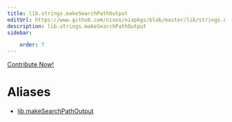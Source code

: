 ```yaml
---
title: lib.strings.makeSearchPathOutput
editUrl: https://www.github.com/nixos/nixpkgs/blob/master/lib/strings.nix#L260C5
description: lib.strings.makeSearchPathOutput
sidebar:

    order: 7
---
```


<a href="https://www.github.com/nixos/nixpkgs/blob/master/lib/strings.nix#L260C5">Contribute Now!</a>


# Aliases

- [lib.makeSearchPathOutput](/nix-doc-comments/reference/lib/lib-makeSearchPathOutput)


